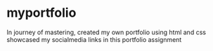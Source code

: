 # myportfolio
In journey of mastering,
created my own portfolio using html and css
showcased my socialmedia links in this  portfolio assignment

